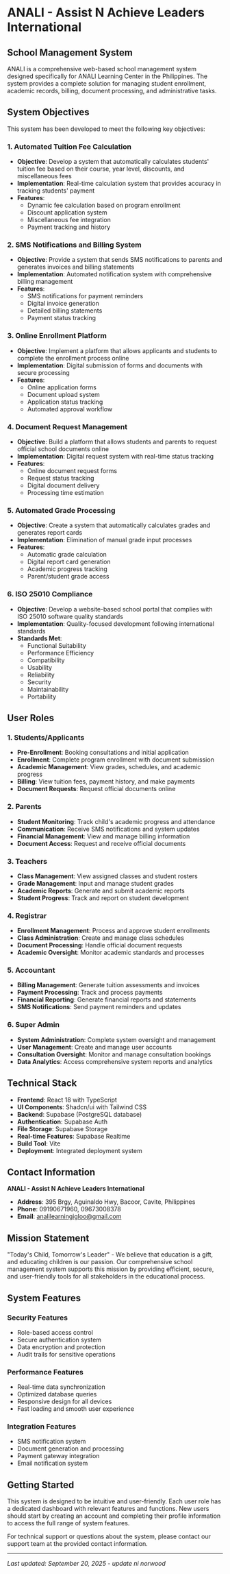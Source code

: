 # ANALI - Assist N Achieve Leaders International

## School Management System

ANALI is a comprehensive web-based school management system designed specifically for ANALI Learning Center in the Philippines. The system provides a complete solution for managing student enrollment, academic records, billing, document processing, and administrative tasks.

## System Objectives

This system has been developed to meet the following key objectives:

### 1. Automated Tuition Fee Calculation
- **Objective**: Develop a system that automatically calculates students' tuition fee based on their course, year level, discounts, and miscellaneous fees
- **Implementation**: Real-time calculation system that provides accuracy in tracking students' payment
- **Features**: 
  - Dynamic fee calculation based on program enrollment
  - Discount application system
  - Miscellaneous fee integration
  - Payment tracking and history

### 2. SMS Notifications and Billing System
- **Objective**: Provide a system that sends SMS notifications to parents and generates invoices and billing statements
- **Implementation**: Automated notification system with comprehensive billing management
- **Features**:
  - SMS notifications for payment reminders
  - Digital invoice generation
  - Detailed billing statements
  - Payment status tracking

### 3. Online Enrollment Platform
- **Objective**: Implement a platform that allows applicants and students to complete the enrollment process online
- **Implementation**: Digital submission of forms and documents with secure processing
- **Features**:
  - Online application forms
  - Document upload system
  - Application status tracking
  - Automated approval workflow

### 4. Document Request Management
- **Objective**: Build a platform that allows students and parents to request official school documents online
- **Implementation**: Digital request system with real-time status tracking
- **Features**:
  - Online document request forms
  - Request status tracking
  - Digital document delivery
  - Processing time estimation

### 5. Automated Grade Processing
- **Objective**: Create a system that automatically calculates grades and generates report cards
- **Implementation**: Elimination of manual grade input processes
- **Features**:
  - Automatic grade calculation
  - Digital report card generation
  - Academic progress tracking
  - Parent/student grade access

### 6. ISO 25010 Compliance
- **Objective**: Develop a website-based school portal that complies with ISO 25010 software quality standards
- **Implementation**: Quality-focused development following international standards
- **Standards Met**:
  - Functional Suitability
  - Performance Efficiency
  - Compatibility
  - Usability
  - Reliability
  - Security
  - Maintainability
  - Portability

## User Roles

### 1. Students/Applicants
- **Pre-Enrollment**: Booking consultations and initial application
- **Enrollment**: Complete program enrollment with document submission
- **Academic Management**: View grades, schedules, and academic progress
- **Billing**: View tuition fees, payment history, and make payments
- **Document Requests**: Request official documents online

### 2. Parents
- **Student Monitoring**: Track child's academic progress and attendance
- **Communication**: Receive SMS notifications and system updates
- **Financial Management**: View and manage billing information
- **Document Access**: Request and receive official documents

### 3. Teachers
- **Class Management**: View assigned classes and student rosters
- **Grade Management**: Input and manage student grades
- **Academic Reports**: Generate and submit academic reports
- **Student Progress**: Track and report on student development

### 4. Registrar
- **Enrollment Management**: Process and approve student enrollments
- **Class Administration**: Create and manage class schedules
- **Document Processing**: Handle official document requests
- **Academic Oversight**: Monitor academic standards and processes

### 5. Accountant
- **Billing Management**: Generate tuition assessments and invoices
- **Payment Processing**: Track and process payments
- **Financial Reporting**: Generate financial reports and statements
- **SMS Notifications**: Send payment reminders and updates

### 6. Super Admin
- **System Administration**: Complete system oversight and management
- **User Management**: Create and manage user accounts
- **Consultation Oversight**: Monitor and manage consultation bookings
- **Data Analytics**: Access comprehensive system reports and analytics

## Technical Stack

- **Frontend**: React 18 with TypeScript
- **UI Components**: Shadcn/ui with Tailwind CSS
- **Backend**: Supabase (PostgreSQL database)
- **Authentication**: Supabase Auth
- **File Storage**: Supabase Storage
- **Real-time Features**: Supabase Realtime
- **Build Tool**: Vite
- **Deployment**: Integrated deployment system

## Contact Information

**ANALI - Assist N Achieve Leaders International**

- **Address**: 395 Brgy, Aguinaldo Hwy, Bacoor, Cavite, Philippines
- **Phone**: 09190671960, 09673008378
- **Email**: analilearningigloo@gmail.com

## Mission Statement

"Today's Child, Tomorrow's Leader" - We believe that education is a gift, and educating children is our passion. Our comprehensive school management system supports this mission by providing efficient, secure, and user-friendly tools for all stakeholders in the educational process.

## System Features

### Security Features
- Role-based access control
- Secure authentication system
- Data encryption and protection
- Audit trails for sensitive operations

### Performance Features
- Real-time data synchronization
- Optimized database queries
- Responsive design for all devices
- Fast loading and smooth user experience

### Integration Features
- SMS notification system
- Document generation and processing
- Payment gateway integration
- Email notification system

## Getting Started

This system is designed to be intuitive and user-friendly. Each user role has a dedicated dashboard with relevant features and functions. New users should start by creating an account and completing their profile information to access the full range of system features.

For technical support or questions about the system, please contact our support team at the provided contact information.

---
*Last updated: September 20, 2025 - update ni norwood*
